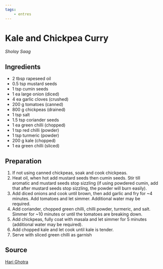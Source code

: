 ```yaml
---
tags:
    - entres
---
```

# Kale and Chickpea Curry

_Sholay Saag_

## Ingredients

- 2 tbsp rapeseed oil
- 0.5 tsp mustard seeds
- 1 tsp cumin seeds
- 1 ea large onion (diced)
- 4 ea garlic cloves (crushed)
- 200 g tomatoes (canned)
- 800 g chickpeas (drained)
- 1 tsp salt
- 1.5 tsp coriander seeds
- 1 ea green chilli (chopped)
- 1 tsp red chilli (powder)
- 1 tsp turmeric (powder)
- 200 g kale (chopped)
- 1 ea green chilli (sliced)

## Preparation

1. If not using canned chickpeas, soak and cook chickpeas.
1. Heat oil, when hot add mustard seeds then cumin seeds. Stir till aromatic and mustard seeds stop sizzling (if using powdered cumin, add that after mustard seeds stop sizzling, the powder will burn easily).
1. Add diced onions and cook until brown, then add garlic and fry for ~4 minutes. Add tomatoes and let simmer. Additional water may be required.
1. Add coriander, chopped green chilli, chilli powder, turmeric, and salt. Simmer for ~10 minutes or until the tomatoes are breaking down.
1. Add chickpeas, fully coat with masala and let simmer for 5 minutes (additional water may be required).
1. Add chopped kale and let cook until kale is tender.
1. Serve with sliced green chilli as garnish

## Source

[Hari Ghotra](https://www.harighotra.co.uk/kale-and-chickpea-curry-recipe)
